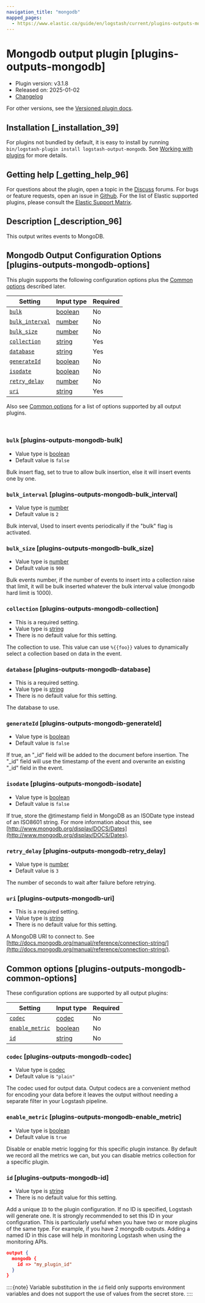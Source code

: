 ```yaml
---
navigation_title: "mongodb"
mapped_pages:
  - https://www.elastic.co/guide/en/logstash/current/plugins-outputs-mongodb.html
---
```


# Mongodb output plugin [plugins-outputs-mongodb]


* Plugin version: v3.1.8
* Released on: 2025-01-02
* [Changelog](https://github.com/logstash-plugins/logstash-output-mongodb/blob/v3.1.8/CHANGELOG.md)

For other versions, see the [Versioned plugin docs](logstash-docs://docs/reference/output-mongodb-index.md).

## Installation [_installation_39]

For plugins not bundled by default, it is easy to install by running `bin/logstash-plugin install logstash-output-mongodb`. See [Working with plugins](/reference/working-with-plugins.md) for more details.


## Getting help [_getting_help_96]

For questions about the plugin, open a topic in the [Discuss](http://discuss.elastic.co) forums. For bugs or feature requests, open an issue in [Github](https://github.com/logstash-plugins/logstash-output-mongodb). For the list of Elastic supported plugins, please consult the [Elastic Support Matrix](https://www.elastic.co/support/matrix#logstash_plugins).


## Description [_description_96]

This output writes events to MongoDB.


## Mongodb Output Configuration Options [plugins-outputs-mongodb-options]

This plugin supports the following configuration options plus the [Common options](#plugins-outputs-mongodb-common-options) described later.

| Setting | Input type | Required |
| --- | --- | --- |
| [`bulk`](#plugins-outputs-mongodb-bulk) | [boolean](/reference/configuration-file-structure.md#boolean) | No |
| [`bulk_interval`](#plugins-outputs-mongodb-bulk_interval) | [number](/reference/configuration-file-structure.md#number) | No |
| [`bulk_size`](#plugins-outputs-mongodb-bulk_size) | [number](/reference/configuration-file-structure.md#number) | No |
| [`collection`](#plugins-outputs-mongodb-collection) | [string](/reference/configuration-file-structure.md#string) | Yes |
| [`database`](#plugins-outputs-mongodb-database) | [string](/reference/configuration-file-structure.md#string) | Yes |
| [`generateId`](#plugins-outputs-mongodb-generateId) | [boolean](/reference/configuration-file-structure.md#boolean) | No |
| [`isodate`](#plugins-outputs-mongodb-isodate) | [boolean](/reference/configuration-file-structure.md#boolean) | No |
| [`retry_delay`](#plugins-outputs-mongodb-retry_delay) | [number](/reference/configuration-file-structure.md#number) | No |
| [`uri`](#plugins-outputs-mongodb-uri) | [string](/reference/configuration-file-structure.md#string) | Yes |

Also see [Common options](#plugins-outputs-mongodb-common-options) for a list of options supported by all output plugins.

 

### `bulk` [plugins-outputs-mongodb-bulk]

* Value type is [boolean](/reference/configuration-file-structure.md#boolean)
* Default value is `false`

Bulk insert flag, set to true to allow bulk insertion, else it will insert events one by one.


### `bulk_interval` [plugins-outputs-mongodb-bulk_interval]

* Value type is [number](/reference/configuration-file-structure.md#number)
* Default value is `2`

Bulk interval, Used to insert events periodically if the "bulk" flag is activated.


### `bulk_size` [plugins-outputs-mongodb-bulk_size]

* Value type is [number](/reference/configuration-file-structure.md#number)
* Default value is `900`

Bulk events number, if the number of events to insert into a collection raise that limit, it will be bulk inserted whatever the bulk interval value (mongodb hard limit is 1000).


### `collection` [plugins-outputs-mongodb-collection]

* This is a required setting.
* Value type is [string](/reference/configuration-file-structure.md#string)
* There is no default value for this setting.

The collection to use. This value can use `%{{foo}}` values to dynamically select a collection based on data in the event.


### `database` [plugins-outputs-mongodb-database]

* This is a required setting.
* Value type is [string](/reference/configuration-file-structure.md#string)
* There is no default value for this setting.

The database to use.


### `generateId` [plugins-outputs-mongodb-generateId]

* Value type is [boolean](/reference/configuration-file-structure.md#boolean)
* Default value is `false`

If true, an "_id" field will be added to the document before insertion. The "_id" field will use the timestamp of the event and overwrite an existing "_id" field in the event.


### `isodate` [plugins-outputs-mongodb-isodate]

* Value type is [boolean](/reference/configuration-file-structure.md#boolean)
* Default value is `false`

If true, store the @timestamp field in MongoDB as an ISODate type instead of an ISO8601 string.  For more information about this, see [http://www.mongodb.org/display/DOCS/Dates](http://www.mongodb.org/display/DOCS/Dates).


### `retry_delay` [plugins-outputs-mongodb-retry_delay]

* Value type is [number](/reference/configuration-file-structure.md#number)
* Default value is `3`

The number of seconds to wait after failure before retrying.


### `uri` [plugins-outputs-mongodb-uri]

* This is a required setting.
* Value type is [string](/reference/configuration-file-structure.md#string)
* There is no default value for this setting.

A MongoDB URI to connect to. See [http://docs.mongodb.org/manual/reference/connection-string/](http://docs.mongodb.org/manual/reference/connection-string/).



## Common options [plugins-outputs-mongodb-common-options]

These configuration options are supported by all output plugins:

| Setting | Input type | Required |
| --- | --- | --- |
| [`codec`](#plugins-outputs-mongodb-codec) | [codec](/reference/configuration-file-structure.md#codec) | No |
| [`enable_metric`](#plugins-outputs-mongodb-enable_metric) | [boolean](/reference/configuration-file-structure.md#boolean) | No |
| [`id`](#plugins-outputs-mongodb-id) | [string](/reference/configuration-file-structure.md#string) | No |

### `codec` [plugins-outputs-mongodb-codec]

* Value type is [codec](/reference/configuration-file-structure.md#codec)
* Default value is `"plain"`

The codec used for output data. Output codecs are a convenient method for encoding your data before it leaves the output without needing a separate filter in your Logstash pipeline.


### `enable_metric` [plugins-outputs-mongodb-enable_metric]

* Value type is [boolean](/reference/configuration-file-structure.md#boolean)
* Default value is `true`

Disable or enable metric logging for this specific plugin instance. By default we record all the metrics we can, but you can disable metrics collection for a specific plugin.


### `id` [plugins-outputs-mongodb-id]

* Value type is [string](/reference/configuration-file-structure.md#string)
* There is no default value for this setting.

Add a unique `ID` to the plugin configuration. If no ID is specified, Logstash will generate one. It is strongly recommended to set this ID in your configuration. This is particularly useful when you have two or more plugins of the same type. For example, if you have 2 mongodb outputs. Adding a named ID in this case will help in monitoring Logstash when using the monitoring APIs.

```json
output {
  mongodb {
    id => "my_plugin_id"
  }
}
```

::::{note}
Variable substitution in the `id` field only supports environment variables and does not support the use of values from the secret store.
::::




